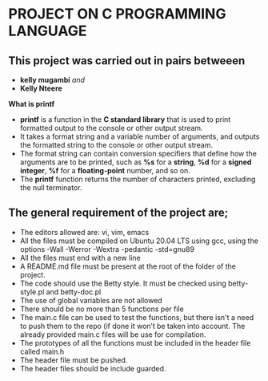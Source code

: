 # PROJECT ON C PROGRAMMING LANGUAGE
## This project was carried out in pairs betweeen

- **kelly mugambi** *and*
- **Kelly Nteere**

 **What is printf**

 - **printf** is a function in the **C standard library** that is used to print formatted output to the console or other output stream.
 - It takes a format string and a variable number of arguments, and outputs the formatted string to the console or other output stream.
 - The format string can contain conversion specifiers that define how the arguments are to be printed, such as **%s** for a **string**, **%d** for a **signed integer**, **%f** for a **floating-point** number, and so on.
 - The **printf** function returns the number of characters printed, excluding the null terminator.

## The general requirement of the project are;

 - The editors allowed are: vi, vim, emacs
 - All the files must be compiled on Ubuntu 20.04 LTS using gcc, using the options -Wall -Werror -Wextra -pedantic -std=gnu89
 - All the files must end with a new line
 - A README.md file must be present at the root of the folder of the project.
 - The code should use the Betty style. It must be checked using betty-style.pl and betty-doc.pl
 - The use of global variables are not allowed
 - There should be no more than 5 functions per file
 - The main.c file can be used to test the functions, but there isn't a need to push them to the repo (if done it won’t be taken into account. The already provided main.c files will be use for compilation.
 - The prototypes of all the functions must be included in the header file called main.h
 - The header file must be pushed.
 - The header files should be include guarded.
